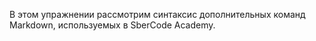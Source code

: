 В этом упражнении рассмотрим синтаксис дополнительных команд Markdown, используемых в SberCode Academy.
